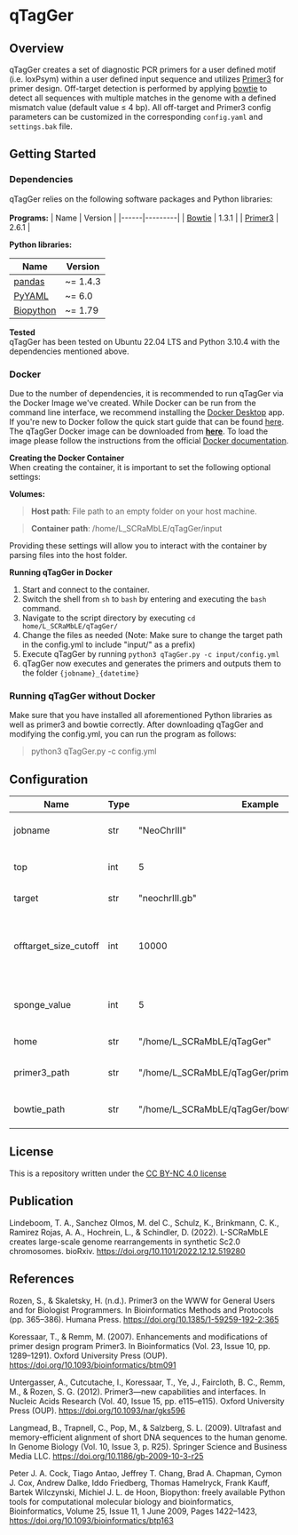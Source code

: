 # qTagGer
## Overview
qTagGer creates a set of diagnostic PCR primers for a user defined motif (i.e. loxPsym) within a user defined input sequence and utilizes [Primer3](https://doi.org/10.1385/1-59259-192-2:365) for primer design. Off-target detection is performed by applying [bowtie](https://doi.org/10.1186/gb-2009-10-3-r25) to detect all sequences with multiple matches in the genome with a defined mismatch value (default value ≤ 4 bp). All off-target and Primer3 config parameters can be customized in the corresponding `config.yaml` and `settings.bak` file. 

## Getting Started

### Dependencies
qTagGer relies on the following software packages and Python libraries:   <br>
<br>
**Programs:**
| Name | Version |
|------|---------|
| [Bowtie](https://sourceforge.net/projects/bowtie-bio/files/bowtie/1.3.1/) | 1.3.1 |
| [Primer3](https://github.com/primer3-org/primer3) | 2.6.1 |


**Python libraries:**

| Name | Version |
|------|---------|
| [pandas](https://pandas.pydata.org/) | ~= 1.4.3 |
| [PyYAML](https://pyyaml.org/) | ~= 6.0 |
| [Biopython](https://biopython.org/) | ~= 1.79 |   

**Tested**   
qTagGer has been tested on Ubuntu 22.04 LTS and Python 3.10.4 with the dependencies mentioned above.

### Docker
Due to the number of dependencies, it is recommended to run qTagGer via the Docker Image we've created. While Docker can be run from the command line interface, we recommend installing the [Docker Desktop](https://www.docker.com/products/docker-desktop/) app.
If you're new to Docker follow the quick start guide that can be found [here](https://docs.docker.com/desktop/get-started/).
The qTagGer Docker image can be downloaded from [**here**](https://example.com/). To load the image please follow the instructions from the official [Docker documentation](https://docs.docker.com/engine/reference/commandline/load/).

**Creating the Docker Container**   
When creating the container, it is important to set the following optional settings:   

**Volumes:**
> **Host path**: File path to an empty folder on your host machine.

> **Container path**: /home/L_SCRaMbLE/qTagGer/input

Providing these settings will allow you to interact with the container by parsing files into the host folder. 

**Running qTagGer in Docker**
1. Start and connect to the container.
2. Switch the shell from `sh` to `bash` by entering and executing the `bash` command.
3. Navigate to the script directory by executing 
```cd home/L_SCRaMbLE/qTagGer/```
4. Change the files as needed (Note: Make sure to change the target path in the config.yml to include "input/" as a prefix)
6. Execute qTagGer by running
```python3 qTagGer.py -c input/config.yml```
7. qTagGer now executes and generates the primers and outputs them to the folder `{jobname}_{datetime}`

### Running qTagGer without Docker
Make sure that you have installed all aforementioned Python libraries as well as primer3 and bowtie correctly. After downloading qTagGer and modifying the config.yml, you can run the program as follows:
> python3 qTagGer.py -c config.yml


## Configuration
| Name | Type | Example | Description |
|------|------|---------|-------------|
| jobname | str | "NeoChrIII" | Jobtitle for the current run|
| top | int | 5 | Number of primer pairs per site |
| target | str | "neochrIII.gb" | Path to target record |
| offtarget_size_cutoff | int | 10000 | Threshold for max considered PCR offtarget product |
| sponge_value | int | 5 | Number of max allowed primer binding sites|
| home | str | "/home/L_SCRaMbLE/qTagGer" | Path to parent folder |
| primer3_path | str | "/home/L_SCRaMbLE/qTagGer/primer3/src/primer3_core" | Path to primer3_core file |
| bowtie_path | str | "/home/L_SCRaMbLE/qTagGer/bowtie/index" | Path to bowtie index files |

## License
This is a repository written under the [CC BY-NC 4.0 license](http://creativecommons.org/licenses/by-nc/4.0/)

## Publication
Lindeboom, T. A., Sanchez Olmos, M. del C., Schulz, K., Brinkmann, C. K., Ramirez Rojas, A. A., Hochrein, L., & Schindler, D. (2022). L-SCRaMbLE creates large-scale genome rearrangements in synthetic Sc2.0 chromosomes. bioRxiv. https://doi.org/10.1101/2022.12.12.519280


## References
Rozen, S., & Skaletsky, H. (n.d.). Primer3 on the WWW for General Users and for Biologist Programmers. In Bioinformatics Methods and Protocols (pp. 365–386). Humana Press. https://doi.org/10.1385/1-59259-192-2:365

Koressaar, T., & Remm, M. (2007). Enhancements and modifications of primer design program Primer3. In Bioinformatics (Vol. 23, Issue 10, pp. 1289–1291). Oxford University Press (OUP). https://doi.org/10.1093/bioinformatics/btm091

Untergasser, A., Cutcutache, I., Koressaar, T., Ye, J., Faircloth, B. C., Remm, M., & Rozen, S. G. (2012). Primer3—new capabilities and interfaces. In Nucleic Acids Research (Vol. 40, Issue 15, pp. e115–e115). Oxford University Press (OUP). https://doi.org/10.1093/nar/gks596

Langmead, B., Trapnell, C., Pop, M., & Salzberg, S. L. (2009). Ultrafast and memory-efficient alignment of short DNA sequences to the human genome. In Genome Biology (Vol. 10, Issue 3, p. R25). Springer Science and Business Media LLC. https://doi.org/10.1186/gb-2009-10-3-r25

Peter J. A. Cock, Tiago Antao, Jeffrey T. Chang, Brad A. Chapman, Cymon J. Cox, Andrew Dalke, Iddo Friedberg, Thomas Hamelryck, Frank Kauff, Bartek Wilczynski, Michiel J. L. de Hoon, Biopython: freely available Python tools for computational molecular biology and bioinformatics, Bioinformatics, Volume 25, Issue 11, 1 June 2009, Pages 1422–1423, https://doi.org/10.1093/bioinformatics/btp163
